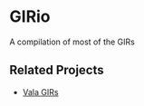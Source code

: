 # GIRio

A compilation of most of the GIRs

## Related Projects

- [Vala GIRs](https://github.com/nemequ/vala-girs)
